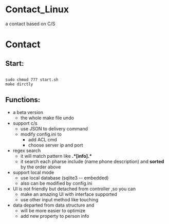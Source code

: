 # Contact_Linux
a contact based on C/S
<!--
 * @Description: 
 * @Version: 
 * @Company: NJIT
 * @Author: Stephen Young
 * @LastEditors: Stephen Young
 * @Date: 2019-03-25 20:29:51
 * @LastEditTime: 2019-03-25 21:52:13
 -->

# Contact

## Start:
``` shell

sudo chmod 777 start.sh
make dirctly
```


## Functions:
* a beta version
  * the whole make file undo
* support c/s
  * use JSON to delivery command
  * modify config.ini to
    * add ACL cmd
    * choose server ip and port
* regex search 
  * it will match pattern like __.\*[info].\*__
  * it search each pharse include (name phone description) and __sorted__ by the order above
* support local mode
  * use local database (sqlite3 -- embedded)
  * also can be modified by config.ini
* UI is not friendly but detached from controller ,so you can 
  * make an amazing UI with interface supported
  * use other input method like touching
* data departed from data structure and 
  * will be more easier to optimize
  * add new property to person info
